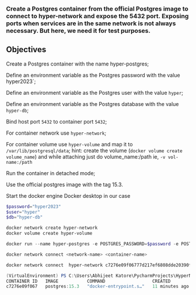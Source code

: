 ### Create a Postgres container from the official Postgres image to connect to hyper-network and expose the 5432 port. Exposing ports when services are in the same network is not always necessary. But here, we need it for test purposes.

## Objectives
Create a Postgres container with the name hyper-postgres;

Define an environment variable as the Postgres password with the value hyper2023`;

Define an environment variable as the Postgres user with the value `hyper`;

Define an environment variable as the Postgres database with the value `hyper-db`;

Bind host port `5432` to container port `5432`;

For container network use `hyper-network`;

For container volume use `hyper-volume` and map it to `/var/lib/postgresql/data`;
hint: create the volume (`docker volume create volume_name`) and while attaching just do volume_name:/path ie, `-v vol-name:/path`

Run the container in detached mode;

Use the official postgres image with the tag 15.3.


Start the docker engine Docker desktop in our case
```powershell
$password="hyper2023"
$user="hyper"
$db="hyper-db"
```
```powershell
docker network create hyper-network
docker volume create hyper-volume
```
```powershell
docker run --name hyper-postgres -e POSTGRES_PASSWORD=$password -e POSTGRES_USER=$user -e POSTGRES_DB=$db -p 5432:5432 -v hyper-volume:/var/lib/postgresql/data -d postgres:15.3
```

```powershell
docker network connect <network-name> <container-name>
```
```powershell
docker network connect  hyper-network c7276e09f06777d217ef6808dde20390f035dcb711c135d022fa58e72473efa0
```
```powershell
(VirtualEnvironment) PS C:\Users\Abhijeet Katore\PycharmProjects\HyperNetwork1> docker ps -a
CONTAINER ID   IMAGE           COMMAND                  CREATED          STATUS          PORTS                                         NAMES
c7276e09f067   postgres:15.3   "docker-entrypoint.s…"   11 minutes ago   Up 11 minutes   0.0.0.0:5432->5432/tcp, [::]:5432->5432/tcp   hyper-postgres

```
